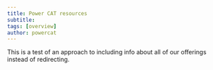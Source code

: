 ```yaml
---
title: Power CAT resources
subtitle: 
tags: [overview]
author: powercat
---
```


This is a test of an approach to including info about all of our offerings instead of redirecting.